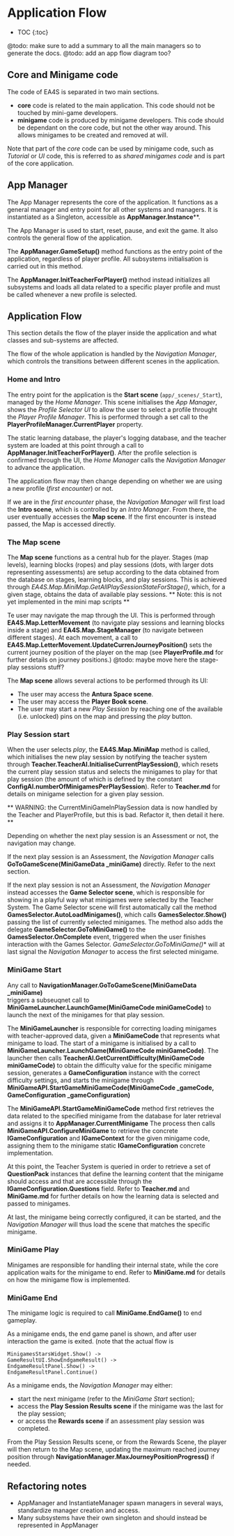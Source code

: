 # Application Flow

* TOC
{:toc}

@todo: make sure to add a summary to all the main managers so to generate the docs.
@todo: add an app flow diagram too?

## Core and Minigame code

The code of EA4S is separated in two main sections.

 * **core** code is related to the main application.
  This code should not be touched by mini-game developers.
 * **minigame** code is produced by minigame developers. This code should be dependant on the core code, but not the other way around.
  This allows minigames to be created and removed at will.

Note that part of the *core* code can be used by minigame code, such as *Tutorial* or *UI* code,
 this is referred to as *shared minigames code* and is part of the core application.


## App Manager

The App Manager represents the core of the application.
It functions as a general manager and entry point for all other systems and managers.
It is instantiated as a Singleton, accessible as **AppManager.Instance****.

The App Manager is used to start, reset, pause, and exit the game.
It also controls the general flow of the application.

The **AppManager.GameSetup()** method functions as the entry point of the application,
 regardless of player profile.
All subsystems initialisation is carried out in this method.

The **AppManager.InitTeacherForPlayer()** method instead initializes
 all subsystems and loads all data related to a specific player profile and must be called
 whenever a new profile is selected.


## Application Flow

This section details the flow of the player inside the application and what
 classes and sub-systems are affected.

The flow of the whole application is handled by the *Navigation Manager*,
 which controls the transitions between different scenes in the application.

### Home and Intro

The entry point for the application is the **Start scene** (`app/_scenes/_Start`),
 managed by the *Home Manager*.
This scene initialises the *App Manager*, shows the *Profile Selector UI*
 to allow the user to select a profile throught the *Player Profile Manager*.
  This is performed through a set call to the **PlayerProfileManager.CurrentPlayer** property.

The static learning database, the player's logging database, and the teacher system are loaded at this point
through a call to **AppManager.InitTeacherForPlayer()**.
 After the profile selection is confirmed through the UI,
 the *Home Manager* calls the *Navigation Manager* to advance the application.

The application flow may then change depending on whether we
 are using a new profile (*first encounter*) or not.

If we are in the *first encounter* phase, the *Navigation Manager*
  will first load the **Intro scene**, which is controlled by an *Intro Manager*.
  From there, the user eventually accesses the **Map scene**.
 If the first encounter is instead passed, the Map is accessed directly.

### The Map scene

The **Map scene** functions as a central hub for the player.
 Stages (map levels), learning blocks (ropes)
 and play sessions (dots, with larger dots representing  assessments)
  are setup according
  to the data obtained from the database on stages, learning blocks, and play sessions.
  This is achieved through *EA4S.Map.MiniMap.GetAllPlaySessionStateForStage()*,
   which, for a given stage, obtains the data of available play sessions.
  ** Note: this is not yet implemented in the mini map scripts **

Te user may navigate the map through the UI.
 This is performed through   **EA4S.Map.LetterMovement**
 (to navigate play sessions and learning blocks inside a stage)
  and **EA4S.Map.StageManager** (to navigate between different stages).
 At each movement, a call to **EA4S.Map.LetterMovement.UpdateCurrenJourneyPosition()**
  sets the current journey position of the player on the map
   (see **PlayerProfile.md** for further details on journey positions.)
   @todo: maybe move here the stage-play sessions stuff?

The **Map scene** allows several actions to be performed through its UI:
 * The user may access the **Antura Space scene**.
 * The user may access the **Player Book scene**.
 * The user may start a new *Play Session* by reaching one of the
  available (i.e. unlocked) pins on the map and pressing the *play* button.

### Play Session start

When the user selects *play*, the **EA4S.Map.MiniMap** method is called,
  which initialises the new play session by notifying the teacher system
 through **Teacher.TeacherAI.InitialiseCurrentPlaySession()**,
  which resets the current play session status and selects the minigames to play for that play session
   (the amount of which is defined by the constant **ConfigAI.numberOfMinigamesPerPlaySession**).
   Refer to **Teacher.md** for details on minigame selection for a given play session.

** WARNING: the CurrentMiniGameInPlaySession data is now handled by the Teacher and PlayerProfile, but this is bad. Refactor it, then detail it here. **

Depending on whether the next play session is an Assessment or not, the navigation may change.

If the next play session is an Assessment, the *Navigation Manager* calls  
  **GoToGameScene(MiniGameData _miniGame)** directly. Refer to the next section.

If the next play session is not an Assessment, the
 *Navigation Manager* instead accesses the **Game Selector scene**, which is
 responsible for showing in a playful way what minigames were selected by the Teacher System.
 The Game Selector scene will first automatically call the method **GamesSelector.AutoLoadMinigames()**,
 which calls **GamesSelector.Show()** passing the list of currently selected minigames.
  The method also adds the delegate **GameSelector.GoToMiniGame()** to the
   **GamesSelector.OnComplete** event, triggered when the user finishes interaction with the Games Selector.
  *GameSelector.GoToMiniGame()** will at last signal the *Navigation Manager* to access the first selected minigame.

### MiniGame Start

Any call to **NavigationManager.GoToGameScene(MiniGameData _miniGame)**  
 triggers a subseuqnet call to **MiniGameLauncher.LaunchGame(MiniGameCode miniGameCode)**
   to launch the next of the minigames for that play session.

The **MiniGameLauncher** is responsible for correcting loading minigames with teacher-approved data,
 given a **MiniGameCode** that represents what minigame to load.
The start of a minigame is initialised by a call to
  **MiniGameLauncher.LaunchGame(MiniGameCode miniGameCode)**.
  The launcher then calls  **TeacherAI.GetCurrentDifficulty(MiniGameCode miniGameCode)**
   to obtain the difficulty value for the specific minigame session,
 generates a **GameConfiguration** instance with the correct difficulty settings,
  and
    starts the minigame through **MiniGameAPI.StartGameMiniGameCode(MiniGameCode _gameCode, GameConfiguration _gameConfiguration)**

The **MiniGameAPI.StartGameMiniGameCode** method first retrieves the data related to the specified
 minigame from the database for later retrieval and assigns it to **AppManager.CurrentMinigame**
 The process then calls **MiniGameAPI.ConfigureMiniGame** to
  retrieve the concrete **IGameConfiguration** and **IGameContext**
   for the given minigame code, assigning them to the minigame
    static **IGameConfiguration**
    concrete implementation.

At this point, the Teacher System is queried in order to retrieve a set of **QuestionPack** instances
 that define the learning content that the minigame should access and that are
  accessible through the **IGameConfiguration.Questions** field.
 Refer to **Teacher.md** and **MiniGame.md** for further details on how the learning data is selected
  and passed to minigames.

 At last, the minigame being correctly configured, it can be started,
  and the *Navigation Manager* will thus load the scene that matches the specific minigame.

### MiniGame Play

Minigames are responsible for handling their internal state, while the core application waits for the minigame to end.
Refer to **MiniGame.md** for details on how the minigame flow is implemented.

### MiniGame End

The minigame logic is required to call **MiniGame.EndGame()** to end gameplay.

As a minigame ends, the end game panel is shown, and  after user interaction the game is exited.
(note that the actual flow is
```OutcomeGameState.EnterState() ->
MinigamesStarsWidget.Show() ->
GameResultUI.ShowEndgameResult() ->
EndgameResultPanel.Show() ->
EndgameResultPanel.Continue()
```

As a minigame ends, the *Navigation Manager* may either:
 * start the next minigame (refer to the *MiniGame Start* section);
 * access the **Play Session Results scene** if the minigame was the last for the play session;
 * or access the **Rewards scene** if an assessment play session was completed.

From the Play Session Results scene, or from the Rewards Scene,
 the player will then return to the Map scene,
 updating the maximum reached journey position through **NavigationManager.MaxJourneyPositionProgress()** if needed.



## Refactoring notes

 * AppManager and InstantiateManager spawn managers in several ways, standardize manager creation and access.
 * Many subsystems have their own singleton and should instead be represented in AppManager
